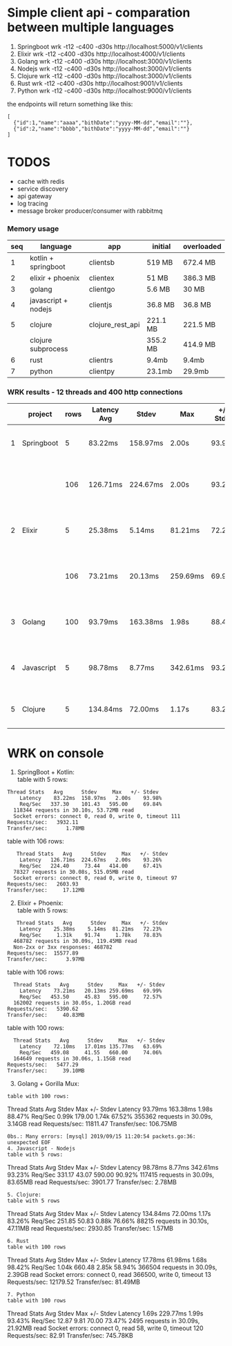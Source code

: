 # Simple client api - comparation between multiple languages

1. Springboot wrk -t12 -c400 -d30s http://localhost:5000/v1/clients
2. Elixir wrk -t12 -c400 -d30s http://localhost:4000/v1/clients
3. Golang wrk -t12 -c400 -d30s http://localhost:3000/v1/clients
4. Nodejs wrk -t12 -c400 -d30s http://localhost:3000/v1/clients
5. Clojure wrk -t12 -c400 -d30s http://localhost:3000/v1/clients
6. Rust    wrk -t12 -c400 -d30s http://localhost:9001/v1/clients
7. Python wrk -t12 -c400 -d30s http://localhost:9000/v1/clients

the endpoints will return something like this:   
```
[
  {"id":1,"name":"aaaa","bithDate":"yyyy-MM-dd","email":""},
  {"id":2,"name":"bbbb","bithDate":"yyyy-MM-dd","email":""}
]
```

# TODOS
- cache with redis
- service discovery
- api gateway 
- log tracing
- message broker producer/consumer with rabbitmq


### Memory usage
| seq | language | app | initial | overloaded |
| --- | --- | --- | --- | ---  |
| 1 | kotlin + springboot | clientsb |  519 MB | 672.4 MB |
| 2 | elixir + phoenix    | clientex |  51 MB  | 386.3 MB |
| 3 | golang              | clientgo |  5.6 MB | 30 MB |
| 4 | javascript + nodejs | clientjs | 36.8 MB | 36.8 MB |
| 5 | clojure             | clojure_rest_api | 221.1 MB | 221.5 MB |
|   | clojure subprocess  |   | 355.2 MB | 414.9 MB |
| 6 | rust                | clientrs | 9.4mb | 9.4mb |
| 7 | python              | clientpy | 23.1mb | 29.9mb |

 ### WRK results - 12 threads and 400 http connections
|   |  project  |  rows  |  Latency Avg  |  Stdev  |  Max  |  +/- Stdev  |  Req/Sec Avg  |  Stdev  |  Max  |  +/- Stdev  |  requests  |  Requests/sec  |  Transfer/sec  |
|---|---|---|---|---|----|---|---|---|---|---|---|---|---|
| 1 | Springboot | 5 | 83.22ms | 158.97ms | 2.00s | 93.98% | 337.30 | 101.43 | 595.00 | 69.84% | 118344 in 30.10s, 53.72MB read | 3932.11 | 1.78MB |
|   |            | 106 | 126.71ms | 224.67ms | 2.00s | 93.26% | 224.40 | 73.44 | 414.00 | 67.41% | 78327 requests in 30.08s, 515.05MB read | 2603.93 | 17.12MB |
| 2 | Elixir | 5 | 25.38ms | 5.14ms | 81.21ms | 72.23% | 1.31k | 91.74 | 1.78k | 78.83% | 468782 requests in 30.09s, 119.45MB read | 15577.89 | 3.97MB |
|   |        | 106 | 73.21ms | 20.13ms | 259.69ms | 69.99% | 453.50 | 45.83 | 595.00 | 72.57% | 162002 requests in 30.05s, 1.20GB read | 5390.62 | 40.83MB |
| 3 | Golang | 100 | 93.79ms | 163.38ms | 1.98s | 88.47% | 0.99k | 179.00 | 1.74k | 67.52% | 355362 requests in 30.09s, 3.14GB read | 11811.47 | 106,75 |
| 4 | Javascript | 5 | 98.78ms | 8.77ms | 342.61ms | 93.23% | 331.17 | 43.07 | 590.00 | 90.92% |   117415 requests in 30.09s, 83.65MB read | 3901.77 | 2.78MB |
| 5 | Clojure | 5 | 134.84ms | 72.00ms | 1.17s | 83.26% | 251.85 | 50.83 | 0.88k | 76.66% | 88215 in 30.10s, 47.11MB read | 2930.85 | 1.57MB |

# WRK on console

1. SpringBoot + Kotlin:    
table with 5 rows:    
```   
Thread Stats   Avg      Stdev     Max   +/- Stdev   
    Latency    83.22ms  158.97ms   2.00s    93.98%   
    Req/Sec   337.30    101.43   595.00     69.84%  
  118344 requests in 30.10s, 53.72MB read   
  Socket errors: connect 0, read 0, write 0, timeout 111   
Requests/sec:   3932.11   
Transfer/sec:      1.78MB   
```
table with 106 rows:   
```
   Thread Stats   Avg      Stdev     Max   +/- Stdev
    Latency   126.71ms  224.67ms   2.00s    93.26%
    Req/Sec   224.40     73.44   414.00     67.41%
  78327 requests in 30.08s, 515.05MB read
  Socket errors: connect 0, read 0, write 0, timeout 97
Requests/sec:   2603.93
Transfer/sec:     17.12MB
```
2. Elixir + Phoenix:   
table with 5 rows:   
```
   Thread Stats   Avg      Stdev     Max   +/- Stdev
    Latency    25.38ms    5.14ms  81.21ms   72.23%
    Req/Sec     1.31k    91.74     1.78k    78.83%
  468782 requests in 30.09s, 119.45MB read
  Non-2xx or 3xx responses: 468782
Requests/sec:  15577.89
Transfer/sec:      3.97MB
```
table with 106 rows:    
```
  Thread Stats   Avg      Stdev     Max   +/- Stdev
    Latency    73.21ms   20.13ms 259.69ms   69.99%
    Req/Sec   453.50     45.83   595.00     72.57%
  162002 requests in 30.05s, 1.20GB read
Requests/sec:   5390.62
Transfer/sec:     40.83MB
```
table with 100 rows:    
```
  Thread Stats   Avg      Stdev     Max   +/- Stdev
    Latency    72.10ms   17.01ms 135.77ms   63.69%
    Req/Sec   459.08     41.55   660.00     74.06%
  164649 requests in 30.06s, 1.15GB read
Requests/sec:   5477.29
Transfer/sec:     39.10MB

```

3. Golang + Gorilla Mux:   
```
table with 100 rows:   
```
 Thread Stats   Avg      Stdev     Max   +/- Stdev
    Latency    93.79ms  163.38ms   1.98s    88.47%
    Req/Sec     0.99k   179.00     1.74k    67.52%
  355362 requests in 30.09s, 3.14GB read
Requests/sec:  11811.47
Transfer/sec:    106.75MB
```
0bs.: Many errors: [mysql] 2019/09/15 11:20:54 packets.go:36: unexpected EOF
4. Javascript - Nodejs
table with 5 rows:    
```
  Thread Stats   Avg      Stdev     Max   +/- Stdev
    Latency    98.78ms    8.77ms 342.61ms   93.23%
    Req/Sec   331.17     43.07   590.00     90.92%
  117415 requests in 30.09s, 83.65MB read
Requests/sec:   3901.77
Transfer/sec:      2.78MB
```
5. Clojure:
table with 5 rows
```
  Thread Stats   Avg      Stdev     Max   +/- Stdev
    Latency   134.84ms   72.00ms   1.17s    83.26%
    Req/Sec   251.85     50.83     0.88k    76.66%
  88215 requests in 30.10s, 47.11MB read
Requests/sec:   2930.85
Transfer/sec:      1.57MB
```
6. Rust
table with 100 rows
```
 Thread Stats   Avg      Stdev     Max   +/- Stdev
    Latency    17.78ms   61.98ms   1.68s    98.42%
    Req/Sec     1.04k   660.48     2.85k    58.94%
  366504 requests in 30.09s, 2.39GB read
  Socket errors: connect 0, read 366500, write 0, timeout 13
Requests/sec:  12179.52
Transfer/sec:     81.49MB

```
7. Python 
table with 100 rows
```
  Thread Stats   Avg      Stdev     Max   +/- Stdev
    Latency     1.69s   229.77ms   1.99s    93.43%
    Req/Sec    12.87      9.81    70.00     73.47%
  2495 requests in 30.09s, 21.92MB read
  Socket errors: connect 0, read 58, write 0, timeout 120
Requests/sec:     82.91
Transfer/sec:    745.78KB

```
